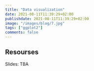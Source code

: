 ```yaml
---
title: "Data visualization"
date: 2021-08-11T11:39:29+02:00
publishdate: 2021-08-11T11:39:29+02:00
image: "/images/blog/7.jpg"
tags: ["ggplot2"]
comments: false
---
```


## Resourses

Slides: TBA